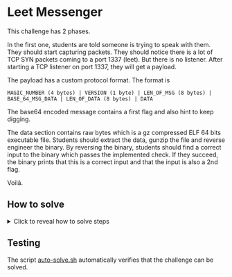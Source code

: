# Leet Messenger

This challenge has 2 phases.

In the first one, students are told someone is trying to speak with them. They should start capturing packets. They should
notice there is a lot of TCP SYN packets coming to a port 1337 (leet). But there is no listener. After starting a TCP listener on
port 1337, they will get a payload. 

The payload has a custom protocol format. The format is

```
MAGIC_NUMBER (4 bytes) | VERSION (1 byte) | LEN_OF_MSG (8 bytes) | BASE_64_MSG_DATA | LEN_OF_DATA (8 bytes) | DATA
```

The base64 encoded message contains a first flag and also hint to keep digging.

The data section contains raw bytes which is a gz compressed ELF 64 bits executable file. Students should extract the
data, gunzip the file and reverse engineer the binary. By reversing the binary, students should find a correct input to the
binary which passes the implemented check. If they succeed, the binary prints that this is a correct input and that the input is
also a 2nd flag. 

Voilá.

## How to solve
<details>
  <summary>Click to reveal how to solve steps</summary>

  TODO: write proper how to solve

  1. start ncat listener and pipe the received data to a file
```bash
root@hackerlab:~# nc -lnvp 1337 > received.data
Ncat: Version 7.93 ( https://nmap.org/ncat )
Ncat: Listening on :::1337
Ncat: Listening on 0.0.0.0:1337
Ncat: Connection from 172.20.0.67.
Ncat: Connection from 172.20.0.67:49948.
```

  2. decode the base64 encoded message to find 1st flag
```bash
root@hackerlab:~# strings received.data | head -n1 | base64 -d
Oh finally you hear me!!! This is your flag BSY{a!sk&fjlhý76S5F9OUILFNRQKJLRHIUFKHAS}. Now, you might be interested in the rest of the messagebase64: invalid input```
```

  3. install binwalk, use it to extract the gzip and find the binary. Then use your favorite disassembler (gdb, ida, ghidra, ...) to find the implementation of the check and figure out a correct input (the 2nd flag)
```bash
root@hackerlab:~# binwalk -e received.data --run-as=root

DECIMAL       HEXADECIMAL     DESCRIPTION
--------------------------------------------------------------------------------
213           0xD5            gzip compressed data, has original file name: "binary", from Unix, last modified: 2024-11-20 22:56:19

root@hackerlab:~# ls
_received.data.extracted  received  received.data
root@hackerlab:~# gzip _received.data.extracted/binary^C
root@hackerlab:~# file _received.data.extracted/binary
_received.data.extracted/binary: ELF 64-bit LSB pie executable, x86-64, version 1 (SYSV), dynamically linked, interpreter /lib64/ld-linux-x86-64.so.2, BuildID[sha1]=7442f69752d03fa6c11be89b5427782a6879efd9, for GNU/Linux 3.2.0, not stripped
root@hackerlab:~# chmod +x ./_received.data.extracted/binary
root@hackerlab:~# ./_received.data.extracted/binary
Usage: ./_received.data.extracted/binary flag
root@hackerlab:~# ./_received.data.extracted/binary is_this_the_flag?
Incorrect flag. Try harder!
root@hackerlab:~# ./_received.data.extracted/binary iam-reverse-king 
You found it! You can submit the flag, good job :)
```

</details>

## Testing

The script [auto-solve.sh](./auto-solve.sh) automatically verifies that the challenge can be solved.
